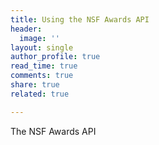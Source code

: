 ```yaml
---
title: Using the NSF Awards API
header:
  image: ''
layout: single
author_profile: true
read_time: true
comments: true
share: true
related: true

---
```

The NSF Awards API